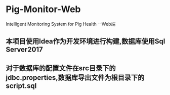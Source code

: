 # Pig-Monitor-Web
Intelligent Monitoring System for Pig Health --Web端
## 本项目使用Idea作为开发环境进行构建,数据库使用Sql Server2017
## 对于数据库的配置文件在src目录下的jdbc.properties,数据库导出文件为根目录下的script.sql

